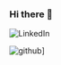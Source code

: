 ### Hi there 👋

<!--
**JessieSu2/JessieSu2** is a ✨ _special_ ✨ repository because its `README.md` (this file) appears on your GitHub profile.

Here are some ideas to get you started:

- 🔭 I’m currently working on ...
- 🌱 I’m currently learning ...
- 👯 I’m looking to collaborate on ...
- 🤔 I’m looking for help with ...
- 💬 Ask me about ...
- 📫 How to reach me: ...
- 😄 Pronouns: ...
- ⚡ Fun fact: ...
-->
![LinkedIn](https://img.shields.io/badge/LinkedIn-00000?style=for-the-badge&logo=LinkedIn&logoColor=white)

![github](https://img.shields.io/badge/GitHub-000000?style=for-the-badge&logo=GitHub&logoColor=white)]
